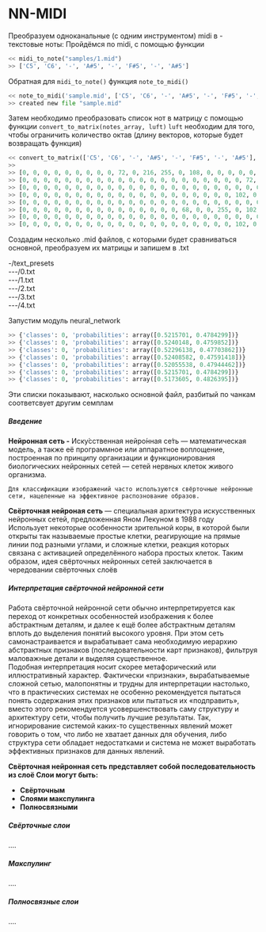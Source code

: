 # NN-MIDI

Преобразуем одноканальные (с одним инструментом) midi в - текстовые ноты:
Пройдёмся по midi, с помощью функции
```python
<< midi_to_note("samples/1.mid")
>> ['C5', 'C6', '-', 'A#5', '-', 'F#5', '-', 'A#5']
```
Обратная для ```midi_to_note()``` функция ```note_to_midi()```
```python
<< note_to_midi('sample.mid', ['C5', 'C6', '-', 'A#5', '-', 'F#5', '-', 'A#5'] )
>> created new file "sample.mid"
```
Затем необходимо преобразовать список нот в матрицу с помощью функции ```convert_to_matrix(notes_array, luft)```
```luft``` необходим для того, чтобы ограничить количество октав (длину векторов, которые будет возвращать функция)

```python
<< convert_to_matrix(['C5', 'C6', '-', 'A#5', '-', 'F#5', '-', 'A#5'], 4)
>>
>> [0, 0, 0, 0, 0, 0, 0, 0, 0, 72, 0, 216, 255, 0, 108, 0, 0, 0, 0, 0, 0, 0, 0, 0]
>> [0, 0, 0, 0, 0, 0, 0, 0, 0, 0, 0, 0, 0, 0, 0, 0, 0, 0, 0, 0, 0, 72, 0, 216]
>> [0, 0, 0, 0, 0, 0, 0, 0, 0, 0, 0, 0, 0, 0, 0, 0, 0, 0, 0, 0, 0, 0, 0, 0]
>> [0, 0, 0, 0, 0, 0, 0, 0, 0, 0, 0, 0, 0, 0, 0, 0, 0, 0, 0, 0, 102, 0, 255, 0]
>> [0, 0, 0, 0, 0, 0, 0, 0, 0, 0, 0, 0, 0, 0, 0, 0, 0, 0, 0, 0, 0, 0, 0, 0]
>> [0, 0, 0, 0, 0, 0, 0, 0, 0, 0, 0, 0, 0, 0, 0, 68, 0, 0, 255, 0, 102, 0, 0, 0]
>> [0, 0, 0, 0, 0, 0, 0, 0, 0, 0, 0, 0, 0, 0, 0, 0, 0, 0, 0, 0, 0, 0, 0, 0]
>> [0, 0, 0, 0, 0, 0, 0, 0, 0, 0, 0, 0, 0, 0, 0, 0, 0, 0, 0, 0, 102, 0, 255, 0]
```

Создадим несколько .mid файлов, с которыми будет сравниваться основной, преобразуем их матрицы и запишем в .txt

-/text_presets<br>
---/0.txt<br>
---/1.txt<br>
---/2.txt<br>
---/3.txt<br>
---/4.txt<br>

Запустим модуль neural_network
```python
>> {'classes': 0, 'probabilities': array([0.5215701, 0.4784299])}
>> {'classes': 0, 'probabilities': array([0.5240148, 0.4759852])}
>> {'classes': 0, 'probabilities': array([0.52296138, 0.47703862])}
>> {'classes': 0, 'probabilities': array([0.52408582, 0.47591418])}
>> {'classes': 0, 'probabilities': array([0.52055538, 0.47944462])}
>> {'classes': 0, 'probabilities': array([0.5215701, 0.4784299])}
>> {'classes': 0, 'probabilities': array([0.5173605, 0.4826395])}
```
Эти списки показывают, насколько основной файл, разбитый по чанкам соответсвует другим семплам


<h5>Введение</h5>
<p>
	<b>Нейронная сеть -</b> 
	Иску́сственная нейро́нная се́ть — математическая модель, а также её программное или аппаратное воплощение, построенная по принципу организации и функционирования биологических нейронных сетей — сетей нервных клеток живого организма.

	Для классификации изображений часто используются свёрточные нейронные сети, нацеленные на эффективное распознование образов.
</p>

<p>
	<b>Свёрточная нейроная сеть</b>
	 — специальная архитектура искусственных нейронных сетей, предложенная Яном Лекуном в 1988 году
	 <br>
	  Использует некоторые особенности зрительной коры, в которой были открыты так называемые простые клетки, реагирующие на прямые линии под разными углами, и сложные клетки, реакция которых связана с активацией определённого набора простых клеток. Таким образом, идея свёрточных нейронных сетей заключается в чередовании свёрточных слоёв	
</p>

<h5>Интерпретация свёрточной нейронной сети</h5>
<p>
	Работа свёрточной нейронной сети обычно интерпретируется как переход от конкретных особенностей изображения к более абстрактным деталям, и далее к ещё более абстрактным деталям вплоть до выделения понятий высокого уровня. При этом сеть самонастраивается и вырабатывает сама необходимую иерархию абстрактных признаков (последовательности карт признаков), фильтруя маловажные детали и выделяя существенное.
	<br>
	Подобная интерпретация носит скорее метафорический или иллюстративный характер. Фактически «признаки», вырабатываемые сложной сетью, малопонятны и трудны для интерпретации настолько, что в практических системах не особенно рекомендуется пытаться понять содержания этих признаков или пытаться их «подправить», вместо этого рекомендуется усовершенствовать саму структуру и архитектуру сети, чтобы получить лучшие результаты. Так, игнорирование системой каких-то существенных явлений может говорить о том, что либо не хватает данных для обучения, либо структура сети обладает недостатками и система не может выработать эффективных признаков для данных явлений.
</p>
<b>Свёрточная нейронная сеть представляет собой последовательность из слоё
	Слои могут быть:
	<ul>
		<li>Свёрточным</li>
		<li>Слоями макспулинга</li>
		<li>Полносвязными</li>
	</ul>
</b>


<h5>Свёрточные слои</h5>
<p>....</p>
<h5>Макспулинг</h5>
<p>....</p>
<h5>Полносвязные слои</h5>
<p>....</p>
